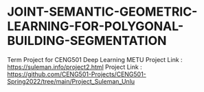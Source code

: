 # JOINT-SEMANTIC-GEOMETRIC-LEARNING-FOR-POLYGONAL-BUILDING-SEGMENTATION
Term Project for CENG501 Deep Learning METU
Project Link : https://suleman.info/project2.html
Project Link : https://github.com/CENG501-Projects/CENG501-Spring2022/tree/main/Project_Suleman_Unlu
